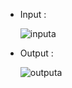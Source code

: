 + Input :

  ![inputa](https://user-images.githubusercontent.com/25251763/45257029-ca0eef00-b3bc-11e8-8612-360da07fcde0.png)

+ Output :

  ![outputa](https://user-images.githubusercontent.com/25251763/45257038-e448cd00-b3bc-11e8-8cf6-857aa6cec991.png)
